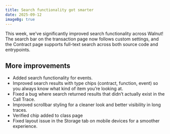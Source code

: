 ```yaml
---
title: Search functionality got smarter
date: 2025-09-12
imageBg: true
---
```


This week, we've significantly improved search functionality across Walnut! The search bar on the transaction page now follows custom settings, and the Contract page supports full-text search across both source code and entrypoints.

## More improvements

- Added search functionality for events.
- Improved search results with type chips (contract, function, event) so you always know what kind of item you’re looking at.
- Fixed a bug where search returned results that didn’t actually exist in the Call Trace.
- Improved scrollbar styling for a cleaner look and better visibility in long traces. 
- Verified chip added to class page
- Fixed layout issue in the Storage tab on mobile devices for a smoother experience.

